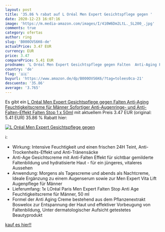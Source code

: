 ```yaml
---
layout: post
title: '35.86 % rabat auf L Oréal Men Expert Gesichtspflege gegen '
date: 2020-12-23 16:07:16
image: 'https://m.media-amazon.com/images/I/410W6Dm2LtL._SL200_.jpg'
comments: true
category: ofertas
author: ring
slug: 'B000OVS6K6-de'
actualPrice: 3.47 EUR
currency: EUR
price: 3.47
comparePrice: 5.41 EUR
prodname: 'L Oréal Men Expert Gesichtspflege gegen Falten  Anti-Aging Feuchtigkeitscreme für Männer  Sofortiger Anti-Augenringe- und Anti-Falten-Effekt  Falten Stop  1 x 50ml'
country: 'de'
flag: '🇩🇪'
buyurl: 'https://www.amazon.de/dp/B000OVS6K6/?tag=tolees0ca-21'
descuento: '35.86'
average: '3.765'
---
```


Es gibt ein [L Oréal Men Expert Gesichtspflege gegen Falten  Anti-Aging Feuchtigkeitscreme für Männer  Sofortiger Anti-Augenringe- und Anti-Falten-Effekt  Falten Stop  1 x 50ml](https://www.amazon.de/dp/B000OVS6K6/?tag=tolees0ca-21) mit aktuellem Preis 3.47 EUR (original: 5.41 EUR) 35.86 % Rabatt hier:

[![L Oréal Men Expert Gesichtspflege gegen ](https://m.media-amazon.com/images/I/410W6Dm2LtL._SL200_.jpg)](https://www.amazon.de/dp/B000OVS6K6/?tag=tolees0ca-21)

ℹ️:

- Wirkung: Intensive Feuchtigkeit und einen frischen 24H Teint, Anti-Trockenheits-Effekt und Anti-Tränensäcke
- Anti-Age Gesichtscreme mit Anti-Falten Effekt für sichtbar gemilderte Faltenbildung und hydratisierte Haut - für ein jüngeres, vitaleres Aussehen
- Anwendung: Morgens als Tagescreme und abends als Nachtcreme, Ideale Ergänzung zu einem Augenserum sowie zur Men Expert Vita Lift Augenpflege für Männer
- Lieferumfang: 1x LOréal Paris Men Expert Falten Stop Anti Age Feuchtigkeitscreme für Männer, 50 ml
- Formel der Anti Aging Creme bestehend aus dem Pflanzenextrakt Boswelox zur Entspannung der Haut und effektiver Vorbeugung von Faltenbildung, Unter dermatologischer Aufsicht getestetes Beautyprodukt

[kauf es hier!!](https://www.amazon.de/dp/B000OVS6K6/?tag=tolees0ca-21)
